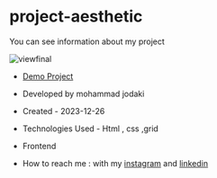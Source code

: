 ﻿# project-aesthetic
You can see information about my project

![viewfinal](https://imgurl.ir/uploads/n908359_Screenshot_82.png)

- [Demo Project](https://mohammadjodaki.github.io/project-aesthetic/)

- Developed by mohammad jodaki

- Created - 2023-12-26

- Technologies Used - Html , css ,grid

- Frontend

- How to reach me : with my [instagram](https://www.instagram.com/mohammad_jodaki_web) and [linkedin](https://www.linkedin.com/in/mohammad-jodakian/)
